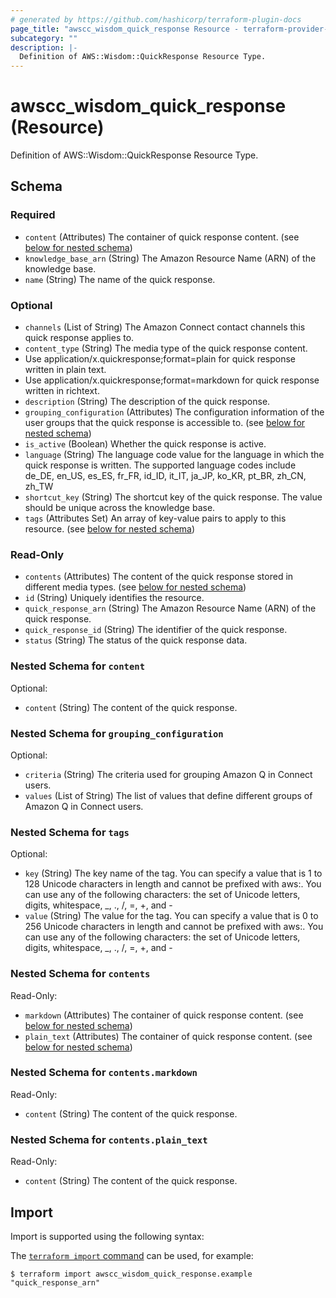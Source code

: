 ```yaml
---
# generated by https://github.com/hashicorp/terraform-plugin-docs
page_title: "awscc_wisdom_quick_response Resource - terraform-provider-awscc"
subcategory: ""
description: |-
  Definition of AWS::Wisdom::QuickResponse Resource Type.
---
```


# awscc_wisdom_quick_response (Resource)

Definition of AWS::Wisdom::QuickResponse Resource Type.



<!-- schema generated by tfplugindocs -->
## Schema

### Required

- `content` (Attributes) The container of quick response content. (see [below for nested schema](#nestedatt--content))
- `knowledge_base_arn` (String) The Amazon Resource Name (ARN) of the knowledge base.
- `name` (String) The name of the quick response.

### Optional

- `channels` (List of String) The Amazon Connect contact channels this quick response applies to.
- `content_type` (String) The media type of the quick response content.
- Use application/x.quickresponse;format=plain for quick response written in plain text.
- Use application/x.quickresponse;format=markdown for quick response written in richtext.
- `description` (String) The description of the quick response.
- `grouping_configuration` (Attributes) The configuration information of the user groups that the quick response is accessible to. (see [below for nested schema](#nestedatt--grouping_configuration))
- `is_active` (Boolean) Whether the quick response is active.
- `language` (String) The language code value for the language in which the quick response is written. The supported language codes include de_DE, en_US, es_ES, fr_FR, id_ID, it_IT, ja_JP, ko_KR, pt_BR, zh_CN, zh_TW
- `shortcut_key` (String) The shortcut key of the quick response. The value should be unique across the knowledge base.
- `tags` (Attributes Set) An array of key-value pairs to apply to this resource. (see [below for nested schema](#nestedatt--tags))

### Read-Only

- `contents` (Attributes) The content of the quick response stored in different media types. (see [below for nested schema](#nestedatt--contents))
- `id` (String) Uniquely identifies the resource.
- `quick_response_arn` (String) The Amazon Resource Name (ARN) of the quick response.
- `quick_response_id` (String) The identifier of the quick response.
- `status` (String) The status of the quick response data.

<a id="nestedatt--content"></a>
### Nested Schema for `content`

Optional:

- `content` (String) The content of the quick response.


<a id="nestedatt--grouping_configuration"></a>
### Nested Schema for `grouping_configuration`

Optional:

- `criteria` (String) The criteria used for grouping Amazon Q in Connect users.
- `values` (List of String) The list of values that define different groups of Amazon Q in Connect users.


<a id="nestedatt--tags"></a>
### Nested Schema for `tags`

Optional:

- `key` (String) The key name of the tag. You can specify a value that is 1 to 128 Unicode characters in length and cannot be prefixed with aws:. You can use any of the following characters: the set of Unicode letters, digits, whitespace, _, ., /, =, +, and -
- `value` (String) The value for the tag. You can specify a value that is 0 to 256 Unicode characters in length and cannot be prefixed with aws:. You can use any of the following characters: the set of Unicode letters, digits, whitespace, _, ., /, =, +, and -


<a id="nestedatt--contents"></a>
### Nested Schema for `contents`

Read-Only:

- `markdown` (Attributes) The container of quick response content. (see [below for nested schema](#nestedatt--contents--markdown))
- `plain_text` (Attributes) The container of quick response content. (see [below for nested schema](#nestedatt--contents--plain_text))

<a id="nestedatt--contents--markdown"></a>
### Nested Schema for `contents.markdown`

Read-Only:

- `content` (String) The content of the quick response.


<a id="nestedatt--contents--plain_text"></a>
### Nested Schema for `contents.plain_text`

Read-Only:

- `content` (String) The content of the quick response.

## Import

Import is supported using the following syntax:

The [`terraform import` command](https://developer.hashicorp.com/terraform/cli/commands/import) can be used, for example:

```shell
$ terraform import awscc_wisdom_quick_response.example "quick_response_arn"
```
